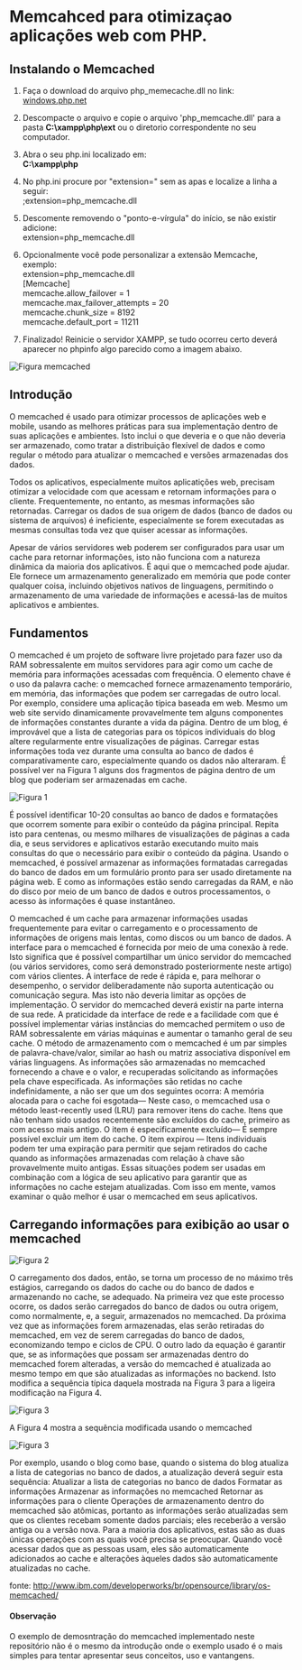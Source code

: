 Memcahced para otimizaçao aplicações web com PHP.
=================================================

## Instalando o Memcached

1. Faça o download do arquivo php_memecache.dll no link: [windows.php.net](http://windows.php.net/downloads/pecl/releases/memcache/3.0.8/php_memcache-3.0.8-5.5-ts-vc11-x86.zip)

2. Descompacte o arquivo e copie o arquivo 'php_memcache.dll' para a pasta **C:\xampp\php\ext** ou o diretorio correspondente no seu computador.

3. Abra o seu php.ini localizado em:  
**C:\xampp\php**

4. No php.ini procure por "extension=" sem as apas e localize a linha a seguir:  
;extension=php_memcache.dll

5. Descomente removendo o "ponto-e-vírgula" do início, se não existir adicione:  
extension=php_memcache.dll

6. Opcionalmente você pode personalizar a extensão Memcache, exemplo:    
extension=php_memcache.dll  
[Memcache]  
memcache.allow_failover = 1  
memcache.max_failover_attempts = 20  
memcache.chunk_size = 8192  
memcache.default_port = 11211

5. Finalizado! Reinicie o servidor XAMPP, se tudo ocorreu certo deverá aparecer no phpinfo algo parecido como a imagem abaixo.

![Figura memcached](http://3.bp.blogspot.com/-DvJopE_ZLC4/VoTzNmCr5FI/AAAAAAAAAaY/O7fe1njFxsg/s1600/memcache-installed.png)

## Introdução
<p> O memcached é usado para otimizar processos de aplicações web e mobile, usando as melhores práticas para sua implementação dentro de suas aplicações e ambientes. Isto inclui o que deveria e o que não deveria ser armazenado, como tratar a distribuição flexível de dados e como regular o método para atualizar o memcached e versões armazenadas dos dados.</p>

Todos os aplicativos, especialmente muitos aplicatições web, precisam otimizar a velocidade com que acessam e retornam informações para o cliente. Frequentemente, no entanto, as mesmas informações são retornadas. Carregar os dados de sua origem de dados (banco de dados ou sistema de arquivos) é ineficiente, especialmente se forem executadas as mesmas consultas toda vez que quiser acessar as informações.

Apesar de vários servidores web poderem ser configurados para usar um cache para retornar informações, isto não funciona com a natureza dinâmica da maioria dos aplicativos. É aqui que o memcached pode ajudar. Ele fornece um armazenamento generalizado em memória que pode conter qualquer coisa, incluindo objetivos nativos de linguagens, permitindo o armazenamento de uma variedade de informações e acessá-las de muitos aplicativos e ambientes.

## Fundamentos
O memcached é um projeto de software livre projetado para fazer uso da RAM sobressalente em muitos servidores para agir como um cache de memória para informações acessadas com frequência. O elemento chave é o uso da palavra cache: o memcached fornece armazenamento temporário, em memória, das informações que podem ser carregadas de outro local.
Por exemplo, considere uma aplicação típica baseada em web. Mesmo um web site servido dinamicamente provavelmente tem alguns componentes de informações constantes durante a vida da página. Dentro de um blog, é improvável que a lista de categorias para os tópicos individuais do blog altere regularmente entre visualizações de páginas. Carregar estas informações toda vez durante uma consulta ao banco de dados é comparativamente caro, especialmente quando os dados não alteraram. É possível ver na Figura 1 alguns dos fragmentos de página dentro de um blog que poderiam ser armazenadas em cache.

![Figura 1](https://www.ibm.com/developerworks/br/opensource/library/os-memcached/image001.gif)

É possível identificar 10-20 consultas ao banco de dados e formatações que ocorrem somente para exibir o conteúdo da página principal. Repita isto para centenas, ou mesmo milhares de visualizações de páginas a cada dia, e seus servidores e aplicativos estarão executando muito mais consultas do que o necessário para exibir o conteúdo da página.
Usando o memcached, é possível armazenar as informações formatadas carregadas do banco de dados em um formulário pronto para ser usado diretamente na página web. E como as informações estão sendo carregadas da RAM, e não do disco por meio de um banco de dados e outros processamentos, o acesso às informações é quase instantâneo.

O memcached é um cache para armazenar informações usadas frequentemente para evitar o carregamento e o processamento de informações de origens mais lentas, como discos ou um banco de dados.
A interface para o memcached é fornecida por meio de uma conexão à rede. Isto significa que é possível compartilhar um único servidor do memcached (ou vários servidores, como será demonstrado posteriormente neste artigo) com vários clientes. A interface de rede é rápida e, para melhorar o desempenho, o servidor deliberadamente não suporta autenticação ou comunicação segura. Mas isto não deveria limitar as opções de implementação. O servidor do memcached deverá existir na parte interna de sua rede. A praticidade da interface de rede e a facilidade com que é possível implementar várias instâncias do memcached permitem o uso de RAM sobressalente em várias máquinas e aumentar o tamanho geral de seu cache.
O método de armazenamento com o memcached é um par simples de palavra-chave/valor, similar ao hash ou matriz associativa disponível em várias linguagens. As informações são armazenadas no memcached fornecendo a chave e o valor, e recuperadas solicitando as informações pela chave especificada.
As informações são retidas no cache indefinidamente, a não ser que um dos seguintes ocorra:
A memória alocada para o cache foi esgotada— Neste caso, o memcached usa o método least-recently used (LRU) para remover itens do cache. Itens que não tenham sido usados recentemente são excluídos do cache, primeiro as com acesso mais antigo.
O item é especificamente excluído— É sempre possível excluir um item do cache.
O item expirou — Itens individuais podem ter uma expiração para permitir que sejam retirados do cache quando as informações armazenadas com relação à chave são provavelmente muito antigas.
Essas situações podem ser usadas em combinação com a lógica de seu aplicativo para garantir que as informações no cache estejam atualizadas. Com isso em mente, vamos examinar o quão melhor é usar o memcached em seus aplicativos.

## Carregando informações para exibição ao usar o memcached

![Figura 2](https://www.ibm.com/developerworks/br/opensource/library/os-memcached/image003.gif)

O carregamento dos dados, então, se torna um processo de no máximo três estágios, carregando os dados do cache ou do banco de dados e armazenando no cache, se adequado.
Na primeira vez que este processo ocorre, os dados serão carregados do banco de dados ou outra origem, como normalmente, e, a seguir, armazenados no memcached. Da próxima vez que as informações forem armazenadas, elas serão retiradas do memcached, em vez de serem carregadas do banco de dados, economizando tempo e ciclos de CPU.
O outro lado da equação é garantir que, se as informações que possam ser armazenadas dentro do memcached forem alteradas, a versão do memcached é atualizada ao mesmo tempo em que são atualizadas as informações no backend. Isto modifica a sequência típica daquela mostrada na Figura 3 para a ligeira modificação na Figura 4.

![Figura 3](https://www.ibm.com/developerworks/br/opensource/library/os-memcached/image004.gif)

A Figura 4 mostra a sequência modificada usando o memcached

![Figura 3](https://www.ibm.com/developerworks/br/opensource/library/os-memcached/image005.gif)

Por exemplo, usando o blog como base, quando o sistema do blog atualiza a lista de categorias no banco de dados, a atualização deverá seguir esta sequência:
Atualizar a lista de categorias no banco de dados
Formatar as informações
Armazenar as informações no memcached
Retornar as informações para o cliente
Operações de armazenamento dentro do memcached são atômicas, portanto as informações serão atualizadas sem que os clientes recebam somente dados parciais; eles receberão a versão antiga ou a versão nova.
Para a maioria dos aplicativos, estas são as duas únicas operações com as quais você precisa se preocupar. Quando você acessar dados que as pessoas usam, eles são automaticamente adicionados ao cache e alterações àqueles dados são automaticamente atualizadas no cache.

fonte: http://www.ibm.com/developerworks/br/opensource/library/os-memcached/

#### Observação
O exemplo de demosntração do memcached implementado neste repositório não é o mesmo da introdução onde o exemplo usado é o mais simples para tentar apresentar seus conceitos, uso e vantangens.
